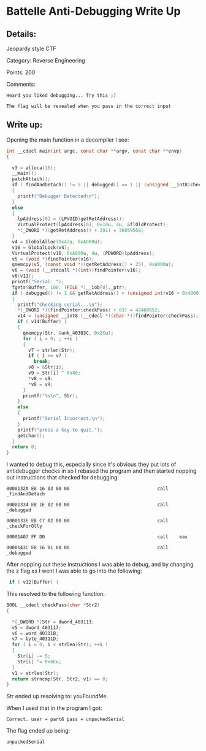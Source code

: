 # Battelle Anti-Debugging Write Up

## Details:

Jeopardy style CTF

Category: Reverse Engineering

Points: 200

Comments:

```
Heard you liked debugging... Try this ;)

The flag will be revealed when you pass in the correct input
```

## Write up:

Opening the main function in a decompiler I see:

```c
int __cdecl main(int argc, const char **argv, const char **envp)
{

  v3 = alloca(16);
  __main();
  patchAttach();
  if ( findAndDetach() != 5 || debugged() == 1 || (unsigned __int8)checkForOlly() )
  {
    printf("Debugger Detected\n");
  }
  else
  {
    lpAddress[0] = (LPVOID)getRetAddress();
    VirtualProtect(lpAddress[0], 0x10u, 4u, &flOldProtect);
    *(_DWORD *)(getRetAddress() + 391) = 36859568;
  }
  v4 = GlobalAlloc(0x42u, 0xA000u);
  v16 = GlobalLock(v4);
  VirtualProtect(v16, 0xA000u, 4u, (PDWORD)lpAddress);
  v5 = (void *)findPointer(v16);
  qmemcpy(v5, (const void *)(getRetAddress() + 25), 0xA000u);
  v6 = (void (__stdcall *)(int))findPointer(v16);
  v6(v11);
  printf("Serial: ");
  fgets(Buffer, 100, (FILE *)__iob[0]._ptr);
  if ( debugged() != 1 && getRetAddress() < (unsigned int)v16 + 0x4000 )
  {
    printf("Checking serial...\n");
    *(_DWORD *)(findPointer(checkPass) + 83) = 42468652;
    v14 = (unsigned __int8 (__cdecl *)(char *))findPointer(checkPass);
    if ( v14(Buffer) )
    {
      qmemcpy(Str, &unk_40303C, 0x2Cu);
      for ( i = 0; ; ++i )
      {
        v7 = strlen(Str);
        if ( i >= v7 )
          break;
        v8 = &Str[i];
        v9 = Str[i] ^ 0x80;
        *v8 = v9;
        *v8 = v9;
      }
      printf("%s\n", Str);
    }
    else
    {
      printf("Serial Incorrect.\n");
    }
    printf("press a key to quit.");
    getchar();
  }
  return 0;
}
```

I wanted to debug this, especially since it's obvious they put lots of antidebugger checks in so I rebased the program and then started nopping out instructions that checked for debugging:

```
0000132A E8 16 03 00 00                                call    _findAndDetach

00001334 E8 1E 02 00 00                                call    _debugged

0000133E E8 C7 02 00 00                                call    _checkForOlly

00001407 FF D0                                         call    eax

0000143C E8 16 01 00 00                                call    _debugged
```

After nopping out these instructions I was able to debug, and by changing the z flag as I went I was able to go into the following:

```c
 if ( v12(Buffer) )
```

This resolved to the following function:

```c
BOOL __cdecl checkPass(char *Str2)
{

  *(_DWORD *)Str = dword_403113;
  v5 = dword_403117;
  v6 = word_40311B;
  v7 = byte_40311D;
  for ( i = 0; i < strlen(Str); ++i )
  {
    Str[i] -= 5;
    Str[i] ^= 0x6Eu;
  }
  v1 = strlen(Str);
  return strncmp(Str, Str2, v1) == 0;
}
```

Str ended up resolving to: youFoundMe.

When I used that in the program I got:

```
Correct. user = part6 pass = unpackedSerial
```

The flag ended up being:

```
unpackedSerial
```